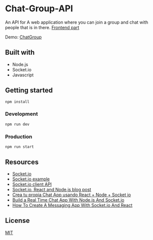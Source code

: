 # Chat-Group-API

An API for A web application where you can join a group and chat with people that is in there. [Frontend part](https://github.com/rogeliosamuel621/Chat-Group)

Demo: [ChatGroup](https://chatgroup.netlify.app/)

## Built with

- Node.js
- Socket.io
- Javascript

## Getting started

```
npm install
```

### Development

```
npm run dev
```

### Production

```
npm run start
```

## Resources

- [Socket.io](https://socket.io/)
- [Socket.io example](https://socket.io/get-started/chat/)
- [Socket.io client API](https://socket.io/docs/client-api/)
- [Socket.io, React and Node.js blog post](https://www.valentinog.com/blog/socket-react/)
- [Crea tu propia Chat App usando React + Node + Socket io](https://www.youtube.com/watch?v=mEr9lt5mG9A)
- [Build a Real Time Chat App With Node.js And Socket.io](https://www.youtube.com/watch?v=rxzOqP9YwmM&t=25s)
- [How To Create A Messaging App With Socket.io And React](https://www.youtube.com/watch?v=tBr-PybP_9c&t=829s)

## License

[MIT](https://choosealicense.com/licenses/mit/)
